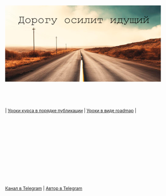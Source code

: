 ![](./common_files/main_header.png)

\
\
\
\
| [Уроки курса в порядке публикации](./course.md) | [Уроки в виде roadmap](./roadmap.md) |

\
\
\
\
\
\
\
\
\
\
\
\
\
[Канал в Telegram](https://t.me/+relA0-qlUYAxZjI6) | [Автор в Telegram](https://t.me/ironicMotherfucker)
